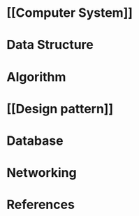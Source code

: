 ---
---
# [[Computer System]] 
# Data Structure
# Algorithm 
# [[Design pattern]] 
# Database 
# Networking 

# References 
